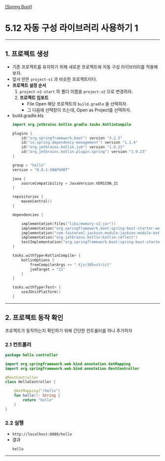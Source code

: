 <nav>
    <a href="../.." target="_blank">[Spring Boot]</a>
</nav>

# 5.12 자동 구성 라이브러리 사용하기 1

---

## 1. 프로젝트 생성
- 기존 프로젝트를 유지하기 위해 새로운 프로젝트에 자동 구성 라이브러리를 적용해보자.
- 앞서 만든 `project-v1` 과 비슷한 프로젝트이다.
- **프로젝트 설정 순서**
  1. `project-v2-start` 의 폴더 이름을 `project-v2` 으로 변경하자.
  2. **프로젝트 임포트**
     - File Open 해당 프로젝트의 `build.gradle` 을 선택하자.
     - 그 다음에 선택창이 뜨는데, Open as Project를 선택하자.
- build.gradle.kts
    ```kotlin
    import org.jetbrains.kotlin.gradle.tasks.KotlinCompile
    
    plugins {
        id("org.springframework.boot") version "3.2.5"
        id("io.spring.dependency-management") version "1.1.4"
        id("org.jetbrains.kotlin.jvm") version "1.9.23"
        id("org.jetbrains.kotlin.plugin.spring") version "1.9.23"
    }
    
    group = "hello"
    version = "0.0.1-SNAPSHOT"
    
    java {
        sourceCompatibility = JavaVersion.VERSION_21
    }
    
    repositories {
        mavenCentral()
    }
    
    dependencies {
    
        implementation(files("libs/memory-v2.jar"))
        implementation("org.springframework.boot:spring-boot-starter-web")
        implementation("com.fasterxml.jackson.module:jackson-module-kotlin")
        implementation("org.jetbrains.kotlin:kotlin-reflect")
        testImplementation("org.springframework.boot:spring-boot-starter-test")
    }
    
    tasks.withType<KotlinCompile> {
        kotlinOptions {
            freeCompilerArgs += "-Xjsr305=strict"
            jvmTarget = "21"
        }
    }
    
    tasks.withType<Test> {
        useJUnitPlatform()
    }
    ```

---

## 2. 프로젝트 동작 확인
프로젝트가 동작하는지 확인하기 위해 간단한 컨트롤러를 하나 추가하자

### 2.1 컨트롤러
```kotlin
package hello.controller

import org.springframework.web.bind.annotation.GetMapping
import org.springframework.web.bind.annotation.RestController

@RestController
class HelloController {

    @GetMapping("/hello")
    fun hello(): String {
        return "hello"
    }
}
```

### 2.2 실행
- `http://localhost:8080/hello`
- 결과
    ```shell
    hello
    ```

---
